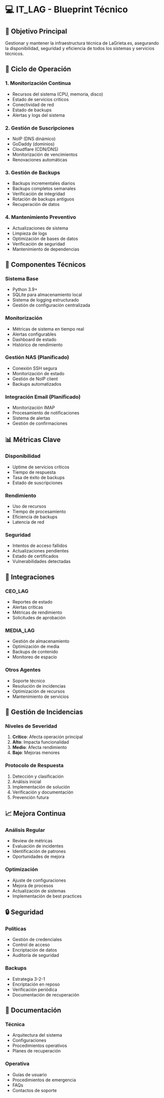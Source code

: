 # 💻 IT_LAG - Blueprint Técnico

## 🎯 Objetivo Principal
Gestionar y mantener la infraestructura técnica de LaGrieta.es, asegurando la disponibilidad, seguridad y eficiencia de todos los sistemas y servicios técnicos.

## 🔄 Ciclo de Operación

### 1. Monitorización Continua
- Recursos del sistema (CPU, memoria, disco)
- Estado de servicios críticos
- Conectividad de red
- Estado de backups
- Alertas y logs del sistema

### 2. Gestión de Suscripciones
- NoIP (DNS dinámico)
- GoDaddy (dominios)
- Cloudflare (CDN/DNS)
- Monitorización de vencimientos
- Renovaciones automáticas

### 3. Gestión de Backups
- Backups incrementales diarios
- Backups completos semanales
- Verificación de integridad
- Rotación de backups antiguos
- Recuperación de datos

### 4. Mantenimiento Preventivo
- Actualizaciones de sistema
- Limpieza de logs
- Optimización de bases de datos
- Verificación de seguridad
- Mantenimiento de dependencias

## 🔧 Componentes Técnicos

### Sistema Base
- Python 3.9+
- SQLite para almacenamiento local
- Sistema de logging estructurado
- Gestión de configuración centralizada

### Monitorización
- Métricas de sistema en tiempo real
- Alertas configurables
- Dashboard de estado
- Histórico de rendimiento

### Gestión NAS (Planificado)
- Conexión SSH segura
- Monitorización de estado
- Gestión de NoIP client
- Backups automatizados

### Integración Email (Planificado)
- Monitorización IMAP
- Procesamiento de notificaciones
- Sistema de alertas
- Gestión de confirmaciones

## 📊 Métricas Clave

### Disponibilidad
- Uptime de servicios críticos
- Tiempo de respuesta
- Tasa de éxito de backups
- Estado de suscripciones

### Rendimiento
- Uso de recursos
- Tiempo de procesamiento
- Eficiencia de backups
- Latencia de red

### Seguridad
- Intentos de acceso fallidos
- Actualizaciones pendientes
- Estado de certificados
- Vulnerabilidades detectadas

## 🔗 Integraciones

### CEO_LAG
- Reportes de estado
- Alertas críticas
- Métricas de rendimiento
- Solicitudes de aprobación

### MEDIA_LAG
- Gestión de almacenamiento
- Optimización de media
- Backups de contenido
- Monitoreo de espacio

### Otros Agentes
- Soporte técnico
- Resolución de incidencias
- Optimización de recursos
- Mantenimiento de servicios

## 🚨 Gestión de Incidencias

### Niveles de Severidad
1. **Crítico**: Afecta operación principal
2. **Alto**: Impacta funcionalidad
3. **Medio**: Afecta rendimiento
4. **Bajo**: Mejoras menores

### Protocolo de Respuesta
1. Detección y clasificación
2. Análisis inicial
3. Implementación de solución
4. Verificación y documentación
5. Prevención futura

## 📈 Mejora Continua

### Análisis Regular
- Review de métricas
- Evaluación de incidentes
- Identificación de patrones
- Oportunidades de mejora

### Optimización
- Ajuste de configuraciones
- Mejora de procesos
- Actualización de sistemas
- Implementación de best practices

## 🔒 Seguridad

### Políticas
- Gestión de credenciales
- Control de acceso
- Encriptación de datos
- Auditoría de seguridad

### Backups
- Estrategia 3-2-1
- Encriptación en reposo
- Verificación periódica
- Documentación de recuperación

## 📝 Documentación

### Técnica
- Arquitectura del sistema
- Configuraciones
- Procedimientos operativos
- Planes de recuperación

### Operativa
- Guías de usuario
- Procedimientos de emergencia
- FAQs
- Contactos de soporte